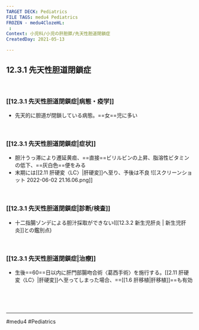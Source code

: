 ```yaml
---
TARGET DECK: Pediatrics
FILE TAGS: medu4 Pediatrics
FROZEN - medu4ClozeHL:
 : 
Context: 小児科/小児の肝胆膵/先天性胆道閉鎖症
CreatedDay: 2021-05-13

---
```


## 12.3.1 先天性胆道閉鎖症

<br>

### [[12.3.1 先天性胆道閉鎖症|病態・疫学]]
* 先天的に胆道が閉鎖している病態。==女==児に多い
<!--ID: 1620898238710-->



<br>

### [[12.3.1 先天性胆道閉鎖症|症状]]
* 胆汁うっ滞により遷延黄疸、==直接==ビリルビンの上昇、脂溶性ビタミンの低下、==灰白色==便をみる
* 末期には[[2.11 肝硬変〈LC〉|肝硬変]]へ至り、予後は不良
![[スクリーンショット 2022-06-02 21.16.06.png]]
<!--ID: 1620898238715-->


<br>

### [[12.3.1 先天性胆道閉鎖症|診断/検査]]
* 十二指腸ゾンデによる胆汁採取ができない([[12.3.2 新生児肝炎 | 新生児肝炎]]との鑑別点)

<br>

### [[12.3.1 先天性胆道閉鎖症|治療]]
* 生後==60==日以内に肝門部腸吻合術〈葛西手術〉を施行する。[[2.11 肝硬変〈LC〉|肝硬変]]へ至ってしまった場合、==[[1.6 肝移植|肝移植]]==も有効
<!--ID: 1620898238720-->



<br><br><br>

---
#medu4 #Pediatrics
